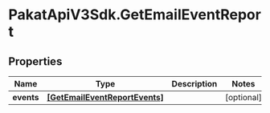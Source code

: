# PakatApiV3Sdk.GetEmailEventReport

## Properties
Name | Type | Description | Notes
------------ | ------------- | ------------- | -------------
**events** | [**[GetEmailEventReportEvents]**](GetEmailEventReportEvents.md) |  | [optional] 


